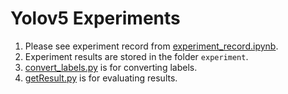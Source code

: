 # Yolov5 Experiments

1. Please see experiment record from [experiment_record.ipynb](./experiment_record.ipynb).
2. Experiment results are stored in the folder `experiment`.
3. [convert_labels.py](./convert_labels.py) is for converting labels.
4. [getResult.py](./getResult.py) is for evaluating results.